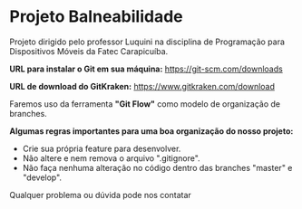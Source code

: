 # Projeto Balneabilidade
Projeto dirigido pelo professor Luquini na disciplina de Programação para Dispositivos Móveis da Fatec Carapicuíba.

**URL para instalar o Git em sua máquina:**
https://git-scm.com/downloads

**URL de download do GitKraken:**
https://www.gitkraken.com/download

Faremos uso da ferramenta **"Git Flow"** como modelo de organização de branches.

**Algumas regras importantes para uma boa organização do nosso projeto:**
- Crie sua própria feature para desenvolver.
- Não altere e nem remova o arquivo ".gitignore".
- Não faça nenhuma alteração no código dentro das branches "master" e "develop".

Qualquer problema ou dúvida pode nos contatar